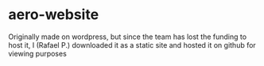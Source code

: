 # aero-website
Originally made on wordpress, but since the team has lost the funding to host it, I (Rafael P.) downloaded it as a static site and hosted it on github for viewing purposes
